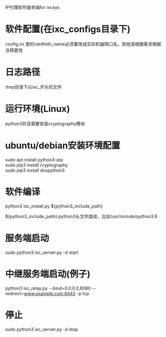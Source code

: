IP代理软件服务端for ixcsys

# 软件配置(在ixc_configs目录下)
config.ini 里的nat中eth_name必须要改成实际机器网口名，其他请根据需求根据注释更改

# 日志路径
/tmp目录下以ixc_开头的文件


# 运行环境(Linux)
python3并且需要安装cryptography模块

# ubuntu/debian安装环境配置
sudo apt install python3-pip  
sudo pip3 install cryptography  
sudo pip3 install dnspython3

# 软件编译
python3 ixc_install.py ${python3_include_path}

${python3_include_path}:python3头文件路径，比如/usr/include/python3.9

# 服务端启动
sudo python3 ixc_server.py -d start

# 中继服务端启动(例子)
python3 ixc_relay.py --bind=0.0.0.0,8080 --redirect=www.example.com,8443 -p tcp

# 停止
sudo python3 ixc_server.py -d stop
